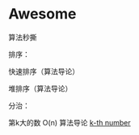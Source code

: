 # Awesome
 算法秒撕

排序：

快速排序（算法导论）

堆排序（算法导论）

分治：

第k大的数 O(n) 算法导论
[k-th number](file:/数据结构/分治/第k大的数)
